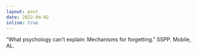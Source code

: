 ```yaml
---
layout: post
date: 2022-04-02
inline: true
---
```


“What psychology can't explain: Mechanisms for forgetting.” SSPP. Mobile, AL.